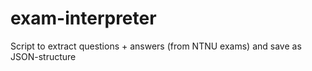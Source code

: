 exam-interpreter
================

Script to extract questions + answers (from NTNU exams) and save as JSON-structure
